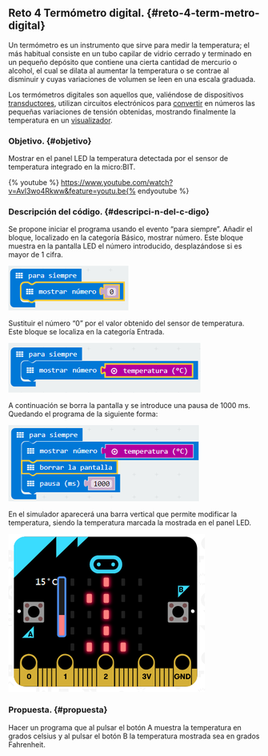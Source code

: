 ## Reto 4 Termómetro digital.   {#reto-4-term-metro-digital}

Un termómetro es un instrumento que sirve para medir la temperatura; el más habitual consiste en un tubo capilar de vidrio cerrado y terminado en un pequeño depósito que contiene una cierta cantidad de mercurio o alcohol, el cual se dilata al aumentar la temperatura o se contrae al disminuir y cuyas variaciones de volumen se leen en una escala graduada.

Los termómetros digitales son aquellos que, valiéndose de dispositivos [transductores](https://www.google.com/url?q=https://es.wikipedia.org/wiki/Transductor&sa=D&ust=1540996277397000), utilizan circuitos electrónicos para [convertir](https://www.google.com/url?q=https://es.wikipedia.org/wiki/Conversor_anal%25C3%25B3gico-digital&sa=D&ust=1540996277398000) en números las pequeñas variaciones de tensión obtenidas, mostrando finalmente la temperatura en un [visualizador](https://www.google.com/url?q=https://es.wikipedia.org/wiki/Visualizador&sa=D&ust=1540996277399000).

### Objetivo. {#objetivo}

Mostrar en el panel LED la temperatura detectada por el sensor de temperatura integrado en la micro:BIT.

{% youtube %} https://www.youtube.com/watch?v=Avl3wo4Rkww&feature=youtu.be{% endyoutube %} 

### Descripción del código. {#descripci-n-del-c-digo}

Se propone iniciar el programa usando el evento “para siempre”. Añadir el bloque, localizado en la categoría Básico, mostrar número. Este bloque muestra en la pantalla LED el número introducido, desplazándose si es mayor de 1 cifra.

![](../images/image22.png)

Sustituir el número “0” por el valor obtenido del sensor de temperatura. Este bloque se localiza en la categoría Entrada. 

![](../images/image23.png)

A continuación se borra la pantalla y se introduce una pausa de 1000 ms. Quedando el programa de la siguiente forma:

![](../images/image24.png)

En el simulador aparecerá una barra vertical que permite modificar la temperatura, siendo la temperatura marcada la mostrada en el panel LED.

![](../images/image25.png)

### Propuesta. {#propuesta}

Hacer un programa que al pulsar el botón A muestra la temperatura en grados celsius y al pulsar el botón B la temperatura mostrada sea en grados Fahrenheit.




